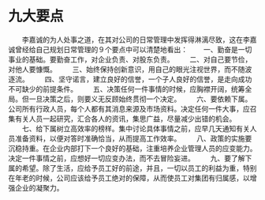 # 九大要点
　　李嘉诚的为人处事之道，在其对公司的日常管理中发挥得淋漓尽致，这在李嘉诚曾经给自己规划日常管理的９个要点中可以清楚地看出： 
　　一、勤奋是一切事业的基础。要勤奋工作，对企业负责、对股东负责。 
　　二、对自己要节俭，对他人要慷慨。 
　　三、始终保持创新意识，用自己的眼光注视世界，而不随波逐流。 
　　四、坚守诺言，建立良好的信誉，一个子人良好的信誉，是走向成功不可缺少的前提条件。 
　　五、决策任何一件事情的时候，应胸襟开阔，统筹全局。但一旦决策之后，则要义无反顾始终贯彻一个决定。 
　　六、要依赖下属。公司所有行政人员，每个人都有其消息来源及市场资料。决定任何一件大事，应召集有关人员一起研究，汇合各人的资讯，集思广益，尽量减少出错的机会。 
　　七、给下属树立高效率的榜样。集中讨论具体事情之前，应早几天通知有关人员准备资料，以便对答时准确恰当，从而提高工作效率。 
　　八、政策的实施要沉稳持重。在企业内部打下一个良好的基础，注重培养企业管理人员的应变能力。决定一件事情之前，应想好一切应变办法，而不去冒险妄进。 
　　九、要了解下属的希望。除了生活，应给予员工好的前途，并且，一切以员工的利益为重，特别在年老的时候，公司应该给予员工绝对的保障，从而使员工对集团有归属感，以增强企业的凝聚力。
 